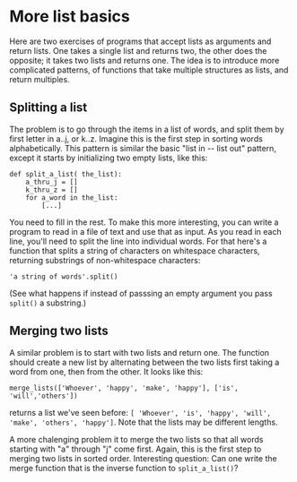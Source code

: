 # More list basics

Here are two exercises of programs that accept lists as arguments and return lists. One takes a single list and returns two, the other does the opposite; it takes two lists and returns one.  The idea is to introduce more complicated patterns, of functions that take multiple structures as lists, and return multiples. 

## Splitting a list

The problem is to go through the items in a list of words, and split them by first letter in a..j, or k..z. Imagine this is the first step in sorting words alphabetically. 
This pattern is similar the basic "list in -- list out" pattern, except it starts by initializing two empty lists, like this:

    def split_a_list( the_list):
        a_thru_j = []
        k_thru_z = []
        for a_word in the_list:
            [...]

You need to fill in the rest. To make this more interesting, you can write a program to read in a file of text and use that as input.  As you read in each line, you'll need to split the line into individual words.  For that here's a function that splits a string of characters on whitespace characters, returning substrings of non-whitespace characters:  

    'a string of words'.split()

(See what happens if instead of passsing an empty argument you pass `split()` a substring.)

## Merging two lists

A similar problem is to start with two lists and return one. The function should create a new list by alternating between the two lists first taking a word from one, then from the other. It looks like this:

    merge_lists(['Whoever', 'happy', 'make', 'happy'], ['is', 'will','others'])

returns a list we've seen before: `[ 'Whoever', 'is', 'happy', 'will', 'make', 'others', 'happy']`.  Note that the lists may be different lengths.  

A more chalenging problem it to merge the two lists so that all words starting with "a" through "j" come first. Again, this is the first step to merging two lists in sorted order.  Interesting question: Can one write the merge function that is the inverse function to `split_a_list()`? 
